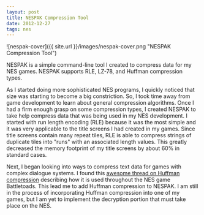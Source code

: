 ```yaml
---
layout: post
title: NESPAK Compression Tool
date: 2012-12-27 
tags: nes
---
```


![nespak-cover]({{ site.url }}/images/nespak-cover.png "NESPAK Compression Tool")

NESPAK is a simple command-line tool I created to compress data for my NES games. NESPAK supports RLE, LZ-78, and Huffman compression types.

As I started doing more sophisticated NES programs, I quickly noticed that size was starting to become a big constriction. So, I took time away from game development to learn about general compression algorithms. Once I had a firm enough grasp on some compression types, I created NESPAK to take help compress data that was being used in my NES development. I started with run length encoding (RLE) because it was the most simple and it was very applicable to the title screens I had created in my games. Since title screens contain many repeat tiles, RLE is able to compress strings of duplicate tiles into "runs" with an associated length values. This greatly decreased the memory footprint of my title screens by about 60% in standard cases.

Next, I began looking into ways to compress text data for games with complex dialogue systems. I found this [awesome thread on Huffman compression](http://forums.nesdev.com/viewtopic.php?t=8609) describing how it is used throughout the NES game Battletoads. This lead me to add Huffman compression to NESPAK. I am still in the process of incorporating Huffman compression into one of my games, but I am yet to implement the decryption portion that must take place on the NES.